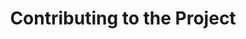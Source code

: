 ---
title: "Contributing to the Project"
linkTitle: "Contributing"
weight: 70
description: >
 How to Contribute to the project
---